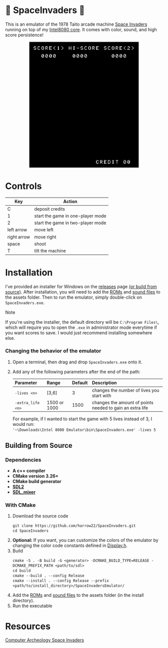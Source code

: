 # 👾 SpaceInvaders 👾
This is an emulator of the 1978 Taito arcade machine [Space Invaders](https://en.wikipedia.org/wiki/Space_Invaders) running on top of my [Intel8080 core](https://github.com/harrow22/Intel8080). It comes with color, sound, and high score persistence!
<p align="center">
  <img alt="Spacefight Invaders attract mode gif" src="https://raw.githubusercontent.com/harrow22/SpaceInvaders/master/examples/attract_mode.gif" height="400" />
</p>

# Controls
| Key         | Action                            |
|-------------|-----------------------------------|
| C           | deposit credits                   |
| 1           | start the game in one-player mode |
| 2           | start the game in two-player mode |
| left arrow  | move left                         |
| right arrow | move right                        |
| space       | shoot                             |
| T           | tilt the machine                  |

# Installation
I've provided an installer for Windows on the [releases](https://github.com/harrow22/SpaceInvaders/releases) page [(or build from source)](#building-from-source). After installation, you will need to add the [ROMs](assets/roms) and [sound files](assets/sound) to the assets folder. Then to run the emulator, simply double-click on `SpaceInvaders.exe`.

> [!NOTE] 
> If you're using the installer, the default directory will be `C:\Program Files\`, which will require you to open the `.exe` in administrator mode everytime if you want scores to save. I would just recommend installing somewhere else.

### Changing the behavior of the emulator
1) Open a terminal, then drag and drop `SpaceInvaders.exe` onto it.
2) Add any of the following parameters after the end of the path:

   | Parameter         | Range        | Default | Description                                               |
   |-------------------|--------------|---------|-----------------------------------------------------------|
   | `-lives <n>`      | [3,6]        | 3       | changes the number of lives you start with                |
   | `-extra_life <n>` | 1500 or 1000 | 1500    | changes the amount of points needed to gain an extra life |

   For example, if I wanted to start the game with 5 lives instead of 3, I would run: <br/>
   `'~\Downloads\Intel 8080 Emulator\bin\SpaceInvaders.exe' -lives 5`

## Building from Source
### Dependencies
* **A c++ compiler**
* **CMake version 3.26+**
* **CMake build generator**
* **[SDL2](https://github.com/libsdl-org/SDL)**
* **[SDL_mixer](https://github.com/libsdl-org/SDL_mixer)**

### With CMake
1) Download the source code
    ```
    git clone https://github.com/harrow22/SpaceInvaders.git
    cd SpaceInvaders
    ```
2) **Optional:** If you want, you can customize the colors of the emulator by changing the color code constants defined in [Display.h](src/components/Display.h).  
3) Build
    ```
    cmake -S . -B build -G <generator> -DCMAKE_BUILD_TYPE=RELEASE -DCMAKE_PREFIX_PATH <path/to/sdl>
    cd build
    cmake --build . --config Release
    cmake --install . --config Release --prefix <path/to/install_directory>/SpaceInvadersEmulator/
    ```
4) Add the [ROMs](assets/roms) and [sound files](assets/sound) to the assets folder (in the install directory).
5) Run the executable

# Resources
[Computer Archeology Space Invaders](https://computerarcheology.com/Arcade/SpaceInvaders/)
